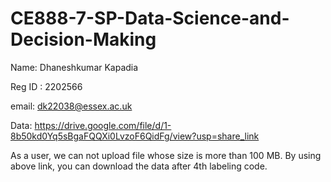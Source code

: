 # CE888-7-SP-Data-Science-and-Decision-Making
Name: Dhaneshkumar Kapadia

Reg ID : 2202566

email: dk22038@essex.ac.uk

Data: https://drive.google.com/file/d/1-8b50kd0Yq5sBgaFQQXi0LvzoF6QidFg/view?usp=share_link

As a user, we can not upload file whose size is more than 100 MB. By using above link, you can download the data after 4th labeling code.
